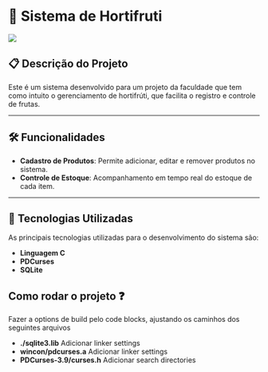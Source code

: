 # 🌿 Sistema de Hortifruti

<p align="left">
<img loading="lazy" src="http://img.shields.io/static/v1?label=STATUS&message=EM%20DESENVOLVIMENTO&color=GREEN&style=for-the-badge"/>
</p>

## 📋 Descrição do Projeto
Este é um sistema desenvolvido para um projeto da faculdade que tem como intuito o gerenciamento de hortifrúti, que facilita o registro e controle de frutas.

---

## 🛠️ Funcionalidades
- **Cadastro de Produtos**: Permite adicionar, editar e remover produtos no sistema.
- **Controle de Estoque**: Acompanhamento em tempo real do estoque de cada item.
---

## 🚀 Tecnologias Utilizadas
As principais tecnologias utilizadas para o desenvolvimento do sistema são:
- **Linguagem C**
- **PDCurses**
- **SQLite**

## Como rodar o projeto ❓
Fazer a options de build pelo code blocks, ajustando os caminhos dos seguintes arquivos

- **./sqlite3.lib** Adicionar linker settings
- **wincon/pdcurses.a** Adicionar linker settings
- **PDCurses-3.9/curses.h** Adicionar search directories

